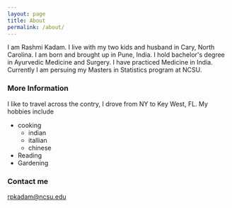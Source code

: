 ```yaml
---
layout: page
title: About
permalink: /about/
---
```


I am Rashmi Kadam. I live with my two kids and husband in Cary, North Carolina. I am born and brought up in Pune, India. 
I hold bachelor's degree in Ayurvedic Medicine and Surgery. I have practiced Medicine in India. Currently I am persuing my Masters in Statistics program at NCSU.

### More Information
I like to travel across the contry, I drove from NY to Key West, FL. 
My hobbies include 
* cooking
    + indian 
    + itallian
    + chinese
* Reading
* Gardening

### Contact me

[rpkadam@ncsu.edu](mailto:rpkadam@ncsu.edu)
